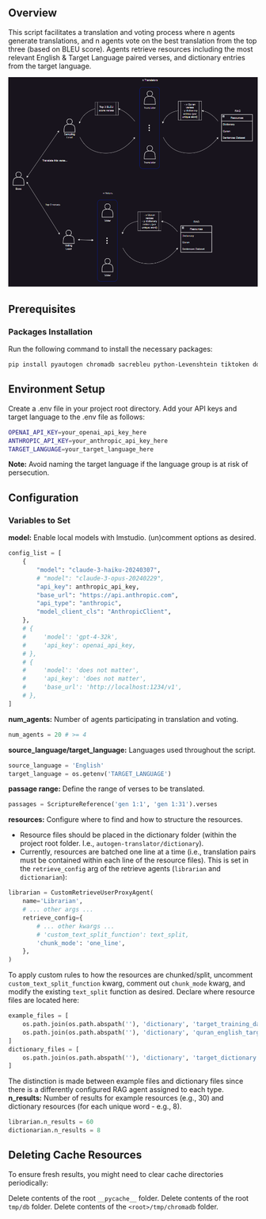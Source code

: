 ## Overview
This script facilitates a translation and voting process where n agents generate translations, and n agents vote on the best translation from the top three (based on BLEU score). Agents retrieve resources including the most relevant English & Target Language paired verses, and dictionary entries from the target language.

![Agent Communication Diagram](agent_sample_vote_diagram.png)  

## Prerequisites
### Packages Installation
Run the following command to install the necessary packages:

```bash
pip install pyautogen chromadb sacrebleu python-Levenshtein tiktoken dotenv 
```

## Environment Setup
Create a .env file in your project root directory.
Add your API keys and target language to the .env file as follows:

```bash
OPENAI_API_KEY=your_openai_api_key_here
ANTHROPIC_API_KEY=your_anthropic_api_key_here
TARGET_LANGUAGE=your_target_language_here
```
**Note:** Avoid naming the target language if the language group is at risk of persecution.

## Configuration
### Variables to Set
**model:** Enable local models with lmstudio. (un)comment options as desired.
```python
config_list = [
    {
        "model": "claude-3-haiku-20240307",
        # "model": "claude-3-opus-20240229",
        "api_key": anthropic_api_key,
        "base_url": "https://api.anthropic.com",
        "api_type": "anthropic",
        "model_client_cls": "AnthropicClient",
    },
    # {
    #     'model': 'gpt-4-32k',
    #     'api_key': openai_api_key,
    # },
    # {
    #     'model': 'does not matter',
    #     'api_key': 'does not matter',
    #     'base_url': 'http://localhost:1234/v1',
    # },    
]
```
**num_agents:** Number of agents participating in translation and voting.
```python
num_agents = 20 # >= 4
```
**source_language/target_language:** Languages used throughout the script.
```python
source_language = 'English'
target_language = os.getenv('TARGET_LANGUAGE')
```
**passage range:** Define the range of verses to be translated.
```python
passages = ScriptureReference('gen 1:1', 'gen 1:31').verses
```
**resources:** Configure where to find and how to structure the resources. 
- Resource files should be placed in the dictionary folder (within the project root folder. I.e., `autogen-translator/dictionary`).
- Currently, resources are batched one line at a time (i.e., translation pairs must be contained within each line of the resource files). This is set in the `retrieve_config` arg of the retrieve agents (`librarian` and `dictionarian`):
```python
librarian = CustomRetrieveUserProxyAgent(
    name='Librarian',
    # ... other args ...
    retrieve_config={
        # ... other kwargs ...
        # 'custom_text_split_function': text_split,
        'chunk_mode': 'one_line',
    },
)
```
To apply custom rules to how the resources are chunked/split, uncomment `custom_text_split_function` kwarg, comment out `chunk_mode` kwarg, and modify the existing `text_split` function as desired.
Declare where resource files are located here:
```python
example_files = [
    os.path.join(os.path.abspath(''), 'dictionary', 'target_training_dataset_joined.txt'),
    os.path.join(os.path.abspath(''), 'dictionary', 'quran_english_target_joined.txt'),
]
dictionary_files = [
    os.path.join(os.path.abspath(''), 'dictionary', 'target_dictionary.txt'),
]
```
The distinction is made between example files and dictionary files since there is a differently configured RAG agent assigned to each type.
**n_results:** Number of results for example resources (e.g., 30) and dictionary resources (for each unique word - e.g., 8).
```python
librarian.n_results = 60
dictionarian.n_results = 8 
```

## Deleting Cache Resources
To ensure fresh results, you might need to clear cache directories periodically:

Delete contents of the root `__pycache__` folder.
Delete contents of the root `tmp/db` folder.
Delete contents of the `<root>/tmp/chromadb` folder.